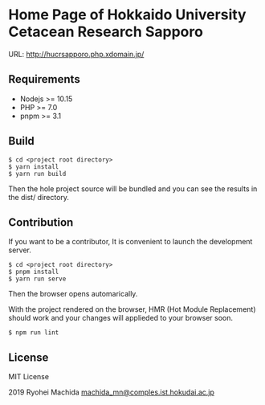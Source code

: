 # Home Page of Hokkaido University Cetacean Research Sapporo

URL: http://hucrsapporo.php.xdomain.jp/

## Requirements

- Nodejs >= 10.15
- PHP >= 7.0
- pnpm >= 3.1

## Build

```console
$ cd <project root directory>
$ yarn install
$ yarn run build
```

Then the hole project source will be bundled and you can see the results in the dist/ directory.

## Contribution

If you want to be a contributor, It is convenient to launch the development server.

```console
$ cd <project root directory>
$ pnpm install
$ yarn run serve
```

Then the browser opens automarically.

With the project rendered on the browser, HMR (Hot Module Replacement) should work and your changes will applieded to your browser soon.

```console
$ npm run lint
```

## License

MIT License

2019 Ryohei Machida <machida_mn@comples.ist.hokudai.ac.jp>
